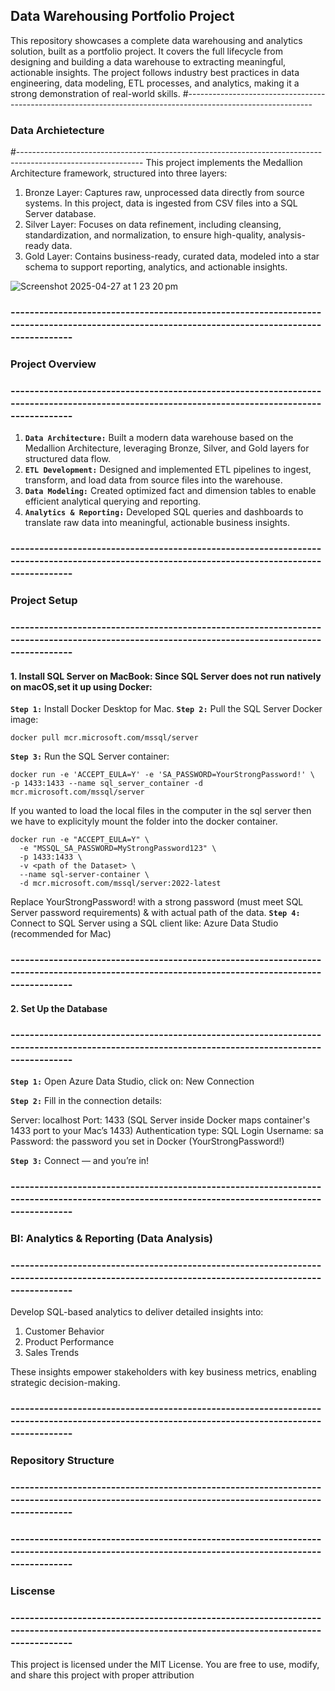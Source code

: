 ## Data Warehousing Portfolio Project
This repository showcases a complete data warehousing and analytics solution, built as a portfolio project.
It covers the full lifecycle from designing and building a data warehouse to extracting meaningful, actionable insights. The project follows industry best practices in data engineering, data modeling, ETL processes, and analytics, making it a strong demonstration of real-world skills.
#-------------------------------------------------------------------------------------------------------------
### Data Archietecture 
#-------------------------------------------------------------------------------------------------------------
This project implements the Medallion Architecture framework, structured into three layers:
1. Bronze Layer: Captures raw, unprocessed data directly from source systems. In this project, data is ingested from CSV files into a SQL Server database.
2. Silver Layer: Focuses on data refinement, including cleansing, standardization, and normalization, to ensure high-quality, analysis-ready data.
3. Gold Layer: Contains business-ready, curated data, modeled into a star schema to support reporting, analytics, and actionable insights.
   
![Screenshot 2025-04-27 at 1 23 20 pm](https://github.com/user-attachments/assets/8e7e7169-9194-4d33-b141-30c783679e4c)
### -----------------------------------------------------------------------------------------------------------------------------------------------
### Project Overview
### -----------------------------------------------------------------------------------------------------------------------------------------------
1. **`Data Architecture:`** Built a modern data warehouse based on the Medallion Architecture, leveraging Bronze, Silver, and Gold layers for structured data flow.
2. **`ETL Development:`** Designed and implemented ETL pipelines to ingest, transform, and load data from source files into the warehouse.
3. **`Data Modeling:`** Created optimized fact and dimension tables to enable efficient analytical querying and reporting.
4. **`Analytics & Reporting:`** Developed SQL queries and dashboards to translate raw data into meaningful, actionable business insights.
### -----------------------------------------------------------------------------------------------------------------------------------------------
### Project Setup
### -----------------------------------------------------------------------------------------------------------------------------------------------
#### 1. Install SQL Server on MacBook: Since SQL Server does not run natively on macOS,set it up using Docker:
**`Step 1:`** Install Docker Desktop for Mac.
**`Step 2:`** Pull the SQL Server Docker image:
```
docker pull mcr.microsoft.com/mssql/server
```
**`Step 3:`** Run the SQL Server container:
```
docker run -e 'ACCEPT_EULA=Y' -e 'SA_PASSWORD=YourStrongPassword!' \
-p 1433:1433 --name sql_server_container -d mcr.microsoft.com/mssql/server
```
If you wanted to load the local files in the computer in the sql server then we  have to explicityly mount the folder into the docker container.
```
docker run -e "ACCEPT_EULA=Y" \
  -e "MSSQL_SA_PASSWORD=MyStrongPassword123" \
  -p 1433:1433 \
  -v <path of the Dataset> \
  --name sql-server-container \
  -d mcr.microsoft.com/mssql/server:2022-latest

```
Replace YourStrongPassword! with a strong password (must meet SQL Server password requirements) & <path of the Dataset> with actual path of the data.
**`Step 4:`** Connect to SQL Server using a SQL client like: Azure Data Studio (recommended for Mac)
### -----------------------------------------------------------------------------------------------------------------------------------------------
#### 2. Set Up the Database
### -----------------------------------------------------------------------------------------------------------------------------------------------
**`Step 1:`** Open Azure Data Studio, click on: New Connection

**`Step 2:`** Fill in the connection details:

Server: localhost
Port: 1433 (SQL Server inside Docker maps container's 1433 port to your Mac’s 1433)
Authentication type: SQL Login
Username: sa
Password: the password you set in Docker (YourStrongPassword!)

**`Step 3:`** Connect — and you’re in!
### -----------------------------------------------------------------------------------------------------------------------------------------------
### BI: Analytics & Reporting (Data Analysis)
### -----------------------------------------------------------------------------------------------------------------------------------------------
Develop SQL-based analytics to deliver detailed insights into:
1. Customer Behavior
2. Product Performance
3. Sales Trends
   
These insights empower stakeholders with key business metrics, enabling strategic decision-making.
### -----------------------------------------------------------------------------------------------------------------------------------------------
### Repository Structure
### -----------------------------------------------------------------------------------------------------------------------------------------------


### -----------------------------------------------------------------------------------------------------------------------------------------------
### Liscense
### -----------------------------------------------------------------------------------------------------------------------------------------------
This project is licensed under the MIT License. You are free to use, modify, and share this project with proper attribution

